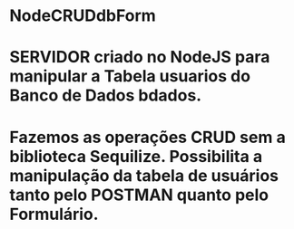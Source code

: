 # NodeCRUDdbForm
# SERVIDOR criado no NodeJS para manipular a Tabela usuarios do Banco de Dados bdados.
# Fazemos as operações CRUD sem a biblioteca Sequilize. Possibilita a manipulação da tabela de usuários tanto pelo POSTMAN quanto pelo Formulário. 
